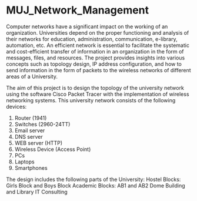 # MUJ_Network_Management
Computer networks have a significant impact on the working of an organization. Universities depend on the proper functioning and analysis of their networks for education, administration, communication, e-library, automation, etc. An efficient network is essential to facilitate the systematic and cost-efficient transfer of information in an organization in the form of messages, files, and resources.  The project provides insights into various concepts such as topology design, IP  address configuration, and how to send information in the form of packets to the wireless networks of different areas of a University.

The aim of this project is to design the topology of the university network using the software Cisco Packet Tracer with the implementation of wireless networking systems. This university network consists of the following devices:

1) Router (1941)
2) Switches (2960-24TT)
3) Email server 
4) DNS server
5) WEB server (HTTP)
6) Wireless Device (Access Point)
7) PCs
8) Laptops 
9) Smartphones

The design includes the following parts of the University:
Hostel Blocks: Girls Block and Boys Block
Academic Blocks: AB1 and AB2
Dome Building and Library
IT Consulting
